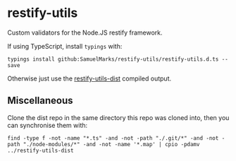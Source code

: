 restify-utils
=============

Custom validators for the Node.JS restify framework.

If using TypeScript, install `typings` with:

    typings install github:SamuelMarks/restify-utils/restify-utils.d.ts --save

Otherwise just use the [restify-utils-dist](https://github.com/SamuelMarks/restify-utils-dist) compiled output.

## Miscellaneous

Clone the dist repo in the same directory this repo was cloned into, then you can synchronise them with:

    find -type f -not -name "*.ts" -and -not -path "./.git/*" -and -not -path "./node-modules/*" -and -not -name '*.map' | cpio -pdamv ../restify-utils-dist
